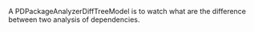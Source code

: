 A PDPackageAnalyzerDiffTreeModel is to watch what are the difference between two analysis of dependencies.